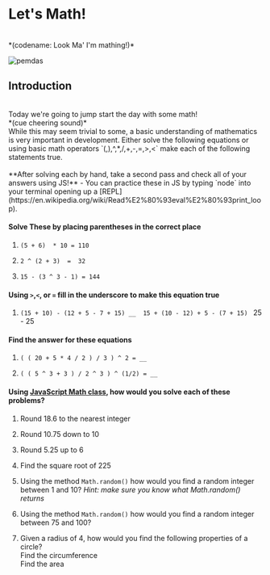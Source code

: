 # Let's Math!
<br>
*(codename: Look Ma' I'm mathing!)*

![pemdas](http://www.coolmath.com/sites/cmat/files/images/order-of-operations-05-06.gif#pemdas)

## Introduction
<br>
Today we're going to jump start the day with some math!<br> *(cue cheering sound)* <br> While this may seem trivial to some, a basic understanding of mathematics is very important in development. Either solve the following equations or using basic math operators `(,),^,*,/,+,-,=,>,<` make each of the following statements true.<br><br> **After solving each by hand, take a second pass and check all of your answers using JS!**
- You can practice these in JS by typing `node` into your terminal opening up a [REPL](https://en.wikipedia.org/wiki/Read%E2%80%93eval%E2%80%93print_loop).

#### Solve These by placing parentheses in the correct place
1.  `(5 + 6)  * 10 = 110`

1. `2 ^ (2 + 3)  =  32`

1. `15 - (3 ^ 3 - 1) = 144`

#### Using `>`,`<`, or `=` fill in the underscore to make this equation true
1. `(15 + 10) - (12 + 5 - 7 + 15) __  15 + (10 - 12) + 5 - (7 + 15) `
25 - 25 

#### Find the answer for these equations
1. `( ( 20 + 5 * 4 / 2 ) / 3 ) ^ 2 = __ `

1. `( ( 5 ^ 3 + 3 ) / 2 ^ 3 ) ^ (1/2) = __ `

#### Using [JavaScript Math class](https://developer.mozilla.org/en-US/docs/Web/JavaScript/Reference/Global_Objects/Math), how would you solve each of these problems?

1. Round 18.6 to the nearest integer

1. Round 10.75 down to 10

1. Round 5.25 up to 6

1. Find the square root of 225

1. Using the method `Math.random()` how would you find a random integer between 1 and 10? *Hint: make sure you know what Math.random() returns*

1. Using the method `Math.random()` how would you find a random integer between 75 and 100?

1. Given a radius of 4, how would you find the following properties of a circle?
<br> Find the circumference
<br> Find the area

